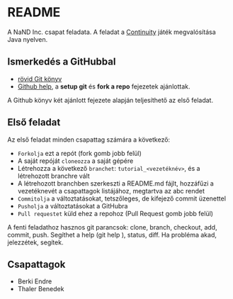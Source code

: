 ﻿README
======

A NaND Inc. csapat feladata. A feladat a [Continuity](http://continuitygame.com/playcontinuity.html) játék megvalósítása Java nyelven.

Ismerkedés a GitHubbal
----------------------

 - [rövid Git könyv](http://progit.org/book/)
 - [Github help](http://help.github.com/), a **setup git** és **fork a repo** fejezetek ajánlottak.

A Github könyv két ajánlott fejezete alapján teljesíthető az első feladat.

Első feladat
------------

Az első feladat minden csapattag számára a következő:

 - `Forkolja` ezt a repót (fork gomb jobb felül)
 - A saját repóját `cloneozza` a saját gépére
 - Létrehozza a következő `branchet`: `tutorial_<vezetéknév>`, és a létrehozott branchre vált
 - A létrehozott branchben szerkeszti a README.md fájlt, hozzáfűzi a vezetéknevét a csapattagok listájához, megtartva az abc rendet
 - `Commitolja` a változtatásokat, tetszőleges, de kifejező commit üzenettel
 - `Pusholja` a változtatásokat a GitHubra
 - `Pull requestet` küld ehez a repohoz (Pull Request gomb jobb felül)
 
A fenti feladathoz hasznos git parancsok: clone, branch, checkout, add, commit, push. Segíthet a help (git help <parancs>), status, diff.
Ha probléma akad, jelezzétek, segítek.

Csapattagok
-----------

 - Berki Endre
 - Thaler Benedek
